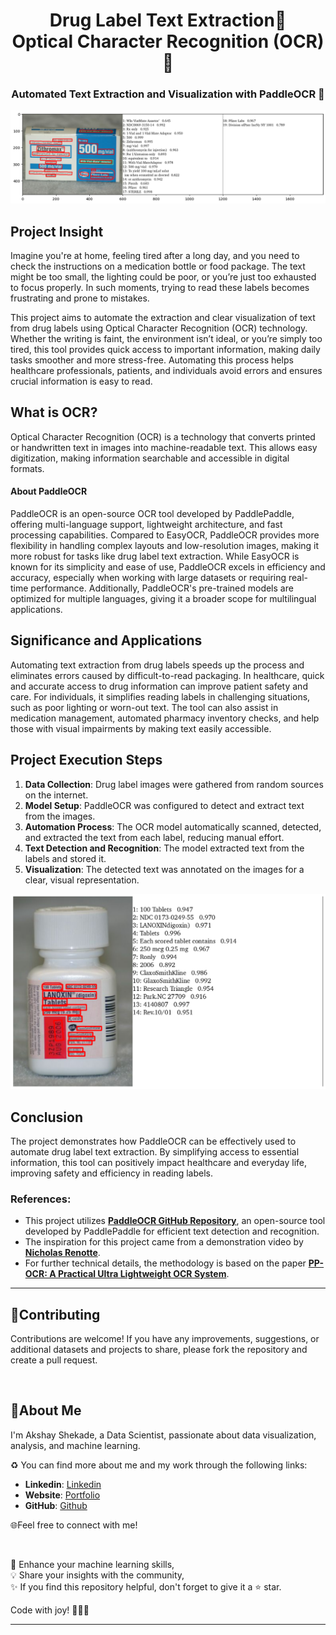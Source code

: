 <h1 align="center">
Drug Label Text Extraction💊 <br>  Optical Character Recognition (OCR)🔎
</h1>

<h3 align="center">Automated Text Extraction and Visualization with PaddleOCR 🤖</h3>


<p align="center">
  <img src="https://github.com/AkshayShekade/Deep_Learning_Projects/blob/main/Drug_Label_Extraction_PaddleOCR/drug4_output.png"
</p>

## Project Insight 
Imagine you're at home, feeling tired after a long day, and you need to check the instructions on a medication bottle or food package. The text might be too small, the lighting could be poor, or you’re just too exhausted to focus properly. In such moments, trying to read these labels becomes frustrating and prone to mistakes.

This project aims to automate the extraction and clear visualization of text from drug labels using Optical Character Recognition (OCR) technology. Whether the writing is faint, the environment isn’t ideal, or you’re simply too tired, this tool provides quick access to important information, making daily tasks smoother and more stress-free. Automating this process helps healthcare professionals, patients, and individuals avoid errors and ensures crucial information is easy to read.


## What is OCR?
Optical Character Recognition (OCR) is a technology that converts printed or handwritten text in images into machine-readable text. This allows easy digitization, making information searchable and accessible in digital formats.

#### About PaddleOCR

PaddleOCR is an open-source OCR tool developed by PaddlePaddle, offering multi-language support, lightweight architecture, and fast processing capabilities. Compared to EasyOCR, PaddleOCR provides more flexibility in handling complex layouts and low-resolution images, making it more robust for tasks like drug label text extraction. While EasyOCR is known for its simplicity and ease of use, PaddleOCR excels in efficiency and accuracy, especially when working with large datasets or requiring real-time performance. Additionally, PaddleOCR's pre-trained models are optimized for multiple languages, giving it a broader scope for multilingual applications.


## Significance and Applications
Automating text extraction from drug labels speeds up the process and eliminates errors caused by difficult-to-read packaging. In healthcare, quick and accurate access to drug information can improve patient safety and care. For individuals, it simplifies reading labels in challenging situations, such as poor lighting or worn-out text. The tool can also assist in medication management, automated pharmacy inventory checks, and help those with visual impairments by making text easily accessible.


## Project Execution Steps
1. **Data Collection**: Drug label images were gathered from random sources on the internet.
2. **Model Setup**: PaddleOCR was configured to detect and extract text from the images.
3. **Automation Process**: The OCR model automatically scanned, detected, and extracted the text from each label, reducing manual effort.
3. **Text Detection and Recognition**: The model extracted text from the labels and stored it.
4. **Visualization**: The detected text was annotated on the images for a clear, visual representation.

<p align="center">
  <img src="https://github.com/AkshayShekade/Deep_Learning_Projects/blob/main/Drug_Label_Extraction_PaddleOCR/drug5_output.png?raw=true"
</p>
   
## Conclusion

The project demonstrates how PaddleOCR can be effectively used to automate drug label text extraction. By simplifying access to essential information, this tool can positively impact healthcare and everyday life, improving safety and efficiency in reading labels.

### References:
- This project utilizes **[PaddleOCR GitHub Repository](https://github.com/PaddlePaddle/PaddleOCR)**, an open-source tool developed by PaddlePaddle for efficient text detection and recognition.
- The inspiration for this project came from a demonstration video by **[Nicholas Renotte](https://www.youtube.com/watch?v=t5xwQguk9XU)**.
- For further technical details, the methodology is based on the paper **[PP-OCR: A Practical Ultra Lightweight OCR System](https://arxiv.org/pdf/2009.09941v3)**.
  
---   


## 🤝Contributing

Contributions are welcome! If you have any improvements, suggestions, or additional datasets and projects to share, please fork the repository and create a pull request.

<br>

## 🌱About Me

I'm Akshay Shekade, a Data Scientist, passionate about data visualization, analysis, and machine learning. 

♻️ You can find more about me and my work through the following links:

- **Linkedin**: [Linkedin](https://www.linkedin.com/in/akshay-shekade-a225a8135/?trk=opento_sprofile_topcard)
- **Website**: [Portfolio](https://akshayshekade.github.io/)
- **GitHub**: [Github](https://github.com/AkshayShekade)


🌐Feel free to connect with me!

<br>

🎯 Enhance your machine learning skills,<br>
💡 Share your insights with the community,<br>
✨ If you find this repository helpful, don't forget to give it a ⭐ star.<br>

Code with joy! 👩‍💻✨

---
